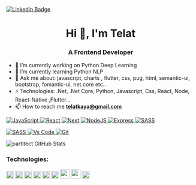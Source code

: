 
[![Linkedin Badge](https://img.shields.io/badge/-telatkaya-blue?style=flat-square&logo=Linkedin&logoColor=white&link=https://www.linkedin.com/in/telat-kaya-1a488a76/)](https://www.linkedin.com/in/telat-kaya-1a488a76/)



<h1 align="center">Hi 👋, I'm Telat</h1>

<h3 align="center">A Frontend Developer</h3>

- 🔭 I’m currently working on Python Deep Learning
- 🌱 I’m currently learning Python NLP
- 💬 Ask me about: javascript, charts , flutter, css,  pug, html, semantic-ui, bootstrap, fomantic-ui, net.core etc..
- ⚡ Technologies: .Net, .Net Core, Python, Javascript, Css, React, Node, React-Native ,Flutter... 
- 📫 How to reach me **telatkaya@gmail.com**

<p>
<a href="https://github.com/partitect?tab=repositories" target="_blank"><img alt="JavaScript"
                        src="https://img.shields.io/badge/-Javascript-F0DB4F?style=for-the-badge&labelColor=black&logo=javascript&logoColor=F0DB4F">
</a>
<!-- CSS  -->
<a href="https://github.com/partitect?tab=repositories" target="_blank"><img alt="React"
                src="https://img.shields.io/badge/-React-61DBFB?style=for-the-badge&labelColor=black&logo=react&logoColor=61DBFB">
</a>
<!-- JavaScript -->
<a href="https://github.com/partitect?tab=repositories" target="_blank"><img alt="Next"
                src="https://img.shields.io/badge/next.js-000000?style=for-the-badge&logo=nextdotjs&logoColor=white">
</a>
<!-- Python -->
<a href="https://github.com/partitect?tab=repositories" target="_blank"><img alt="NodeJS"
                src="https://img.shields.io/badge/-Nodejs-3C873A?style=for-the-badge&labelColor=black&logo=node.js&logoColor=3C873A">
</a>
<!-- C++ -->
<a href="https://github.com/partitect?tab=repositories" target="_blank"><img alt="Express"
                src="https://img.shields.io/badge/Express.js-000000?style=for-the-badge&logo=express&logoColor=white">
</a>
  <a href="https://github.com/partitect?tab=repositories" target="_blank"><img alt="SASS"
                src="https://img.shields.io/badge/-Flutter-007acc?style=for-the-badge&labelColor=black&logo=flutter&logoColor=007acc">

<!-- Arduino -->
<a href="https://github.com/partitect?tab=repositories" target="_blank"><img alt="SASS"
                src="https://img.shields.io/badge/Sass-CC6699?style=for-the-badge&logo=sass&logoColor=white">
</a>
<a href="https://github.com/partitect?tab=repositories" target="_blank"><img alt="Vs Code"
                src="https://img.shields.io/badge/Visual_Studio-0078d7?style=for-the-badge&logo=visual%20studio&logoColor=white">
</a>
   <a href="https://github.com/partitect?tab=repositories" target="_blank"><img alt="Git"
                src="https://img.shields.io/badge/Git-F05032?style=for-the-badge&logo=git&logoColor=white">
</a>
</p>

![partitect GitHub Stats](https://github-readme-stats.vercel.app/api?username=partitect)


### Technologies:
<code><img height="20" src="https://user-images.githubusercontent.com/27923376/114383049-c441a180-9b95-11eb-97ca-fe007eb03fd3.png"></code>
<code><img height="20" src="https://user-images.githubusercontent.com/27923376/114383803-a0cb2680-9b96-11eb-989b-acb3ae0b2f62.png"></code>
<code><img height="20" src="https://user-images.githubusercontent.com/27923376/114383612-68c3e380-9b96-11eb-9865-faf3e4084fcc.png"></code>
<code><img height="20" src="https://user-images.githubusercontent.com/27923376/114383605-6792b680-9b96-11eb-9289-994303dd28ae.png"></code>
<code><img height="20" src="https://user-images.githubusercontent.com/27923376/114383422-31553700-9b96-11eb-87b5-aeede4c58590.png"></code>
<code><img height="20" src="https://user-images.githubusercontent.com/27923376/114383598-66618980-9b96-11eb-8a11-53a2a1fe0e36.png"></code> 
<code><img height="25" src="https://user-images.githubusercontent.com/27923376/114383591-63ff2f80-9b96-11eb-8096-324818a6ca3c.png"></code> 
<code><img height="25" src="https://user-images.githubusercontent.com/27923376/114383534-52b62300-9b96-11eb-915e-6248657c704e.png"></code>
<code><img height="20" src="https://user-images.githubusercontent.com/27923376/114383382-25697500-9b96-11eb-9b90-f50c2cc54302.png"></code>
